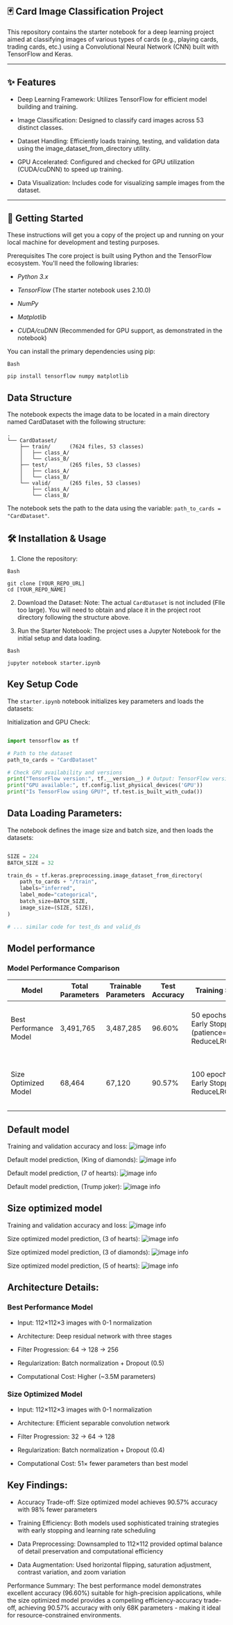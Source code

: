 ## 🃏 Card Image Classification Project
This repository contains the starter notebook for a deep learning project aimed at classifying images of various types of cards (e.g., playing cards, trading cards, etc.) using a Convolutional Neural Network (CNN) built with TensorFlow and Keras.

---

## ✨ Features
* Deep Learning Framework: Utilizes TensorFlow for efficient model building and training.

* Image Classification: Designed to classify card images across 53 distinct classes.

* Dataset Handling: Efficiently loads training, testing, and validation data using the image_dataset_from_directory utility.

* GPU Accelerated: Configured and checked for GPU utilization (CUDA/cuDNN) to speed up training.

* Data Visualization: Includes code for visualizing sample images from the dataset.
  
---

## 🚀 Getting Started
These instructions will get you a copy of the project up and running on your local machine for development and testing purposes.

Prerequisites
The core project is built using Python and the TensorFlow ecosystem. You'll need the following libraries:

* *Python 3.x*

* *TensorFlow* (The starter notebook uses 2.10.0)

* *NumPy*

* *Matplotlib*

* *CUDA/cuDNN* (Recommended for GPU support, as demonstrated in the notebook)

You can install the primary dependencies using pip:

```
Bash

pip install tensorflow numpy matplotlib
```

## Data Structure

The notebook expects the image data to be located in a main directory named CardDataset with the following structure:

```
.
└── CardDataset/
    ├── train/      (7624 files, 53 classes)
    │   ├── class_A/
    │   └── class_B/
    ├── test/       (265 files, 53 classes)
    │   ├── class_A/
    │   └── class_B/
    └── valid/      (265 files, 53 classes)
        ├── class_A/
        └── class_B/
```
The notebook sets the path to the data using the variable: `path_to_cards = "CardDataset"`.

## 🛠 Installation & Usage
1. Clone the repository:

```
Bash

git clone [YOUR_REPO_URL]
cd [YOUR_REPO_NAME]
```

2. Download the Dataset:
Note: The actual `CardDataset` is not included (FIle too large). You will need to obtain and place it in the project root directory following the structure above.

3. Run the Starter Notebook:
The project uses a Jupyter Notebook for the initial setup and data loading.

```
Bash

jupyter notebook starter.ipynb
```

## Key Setup Code
The `starter.ipynb` notebook initializes key parameters and loads the datasets:

Initialization and GPU Check:

```Python

import tensorflow as tf

# Path to the dataset
path_to_cards = "CardDataset"

# Check GPU availability and versions
print("TensorFlow version:", tf.__version__) # Output: TensorFlow version: 2.10.0
print("GPU available:", tf.config.list_physical_devices('GPU'))
print("Is TensorFlow using GPU?", tf.test.is_built_with_cuda())
```

## Data Loading Parameters:

The notebook defines the image size and batch size, and then loads the datasets:

```Python

SIZE = 224
BATCH_SIZE = 32

train_ds = tf.keras.preprocessing.image_dataset_from_directory(
    path_to_cards + "/train",
    labels="inferred",
    label_mode="categorical",
    batch_size=BATCH_SIZE,
    image_size=(SIZE, SIZE),
)

# ... similar code for test_ds and valid_ds
```

## Model performance

### Model Performance Comparison

| Model                  | Total Parameters | Trainable Parameters | Test Accuracy | Training Strategy                                    | Key Features                                                                 |
|-------------------------|-----------------|----------------------|---------------|------------------------------------------------------|-------------------------------------------------------------------------------|
| Best Performance Model  | 3,491,765       | 3,487,285            | 96.60%        | 50 epochs max, Early Stopping (patience=5), ReduceLROnPlateau | Residual blocks (64→128→256), BatchNorm, Dropout (0.5), Global Average Pooling |
| Size Optimized Model    | 68,464          | 67,120               | 90.57%        | 100 epochs max, Early Stopping, ReduceLROnPlateau    | SeparableConv2D, Reduced filters (32→64→128), Dropout (0.4), Efficient residual blocks |

## Default model

Training and validation accuracy and loss:
![image info](./images/output.png)

Default model prediction, (King of diamonds):
![image info](./images/output_1.png)

Default model prediction, (7 of hearts):
![image info](./images/output_2.png)

Default model prediction, (Trump joker):
![image info](./images/output_3.png)

## Size optimized model

Training and validation accuracy and loss:
![image info](./images/output_4.png)

Size optimized model prediction, (3 of hearts):
![image info](./images/output_5.png)

Size optimized model prediction, (3 of diamonds):
![image info](./images/output_6.png)

Size optimized model prediction, (5 of hearts):
![image info](./images/output_6.png)

## Architecture Details:
### Best Performance Model
* Input: 112×112×3 images with 0-1 normalization

* Architecture: Deep residual network with three stages

* Filter Progression: 64 → 128 → 256

* Regularization: Batch normalization + Dropout (0.5)

* Computational Cost: Higher (~3.5M parameters)

### Size Optimized Model
* Input: 112×112×3 images with 0-1 normalization

* Architecture: Efficient separable convolution network

* Filter Progression: 32 → 64 → 128

* Regularization: Batch normalization + Dropout (0.4)

* Computational Cost: 51× fewer parameters than best model

## Key Findings:
* Accuracy Trade-off: Size optimized model achieves 90.57% accuracy with 98% fewer parameters

* Training Efficiency: Both models used sophisticated training strategies with early stopping and learning rate scheduling

* Data Preprocessing: Downsampled to 112×112 provided optimal balance of detail preservation and computational efficiency

* Data Augmentation: Used horizontal flipping, saturation adjustment, contrast variation, and zoom variation

Performance Summary:
The best performance model demonstrates excellent accuracy (96.60%) suitable for high-precision applications, while the size optimized model provides a compelling efficiency-accuracy trade-off, achieving 90.57% accuracy with only 68K parameters - making it ideal for resource-constrained environments.
